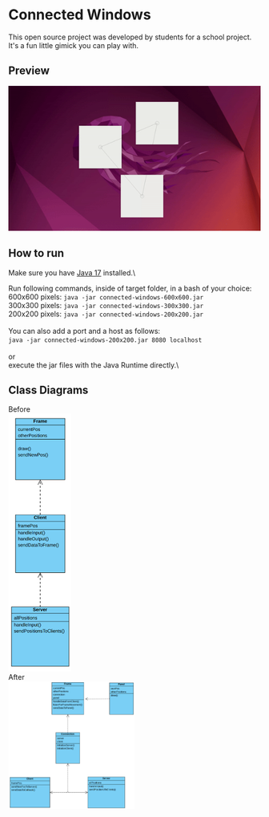 # Connected Windows

This open source project was developed by students for a school project. It's a fun little gimick you can play with.

## Preview
![](https://github.com/tg3000/connected-windows/blob/master/readme_resources/preview.gif)

## How to run

Make sure you have [Java 17](https://www.oracle.com/java/technologies/javase/jdk17-archive-downloads.html) installed.\

Run following commands, inside of target folder, in a bash of your choice:\
600x600 pixels: `java -jar connected-windows-600x600.jar`\
300x300 pixels: `java -jar connected-windows-300x300.jar`\
200x200 pixels: `java -jar connected-windows-200x200.jar`\
\
You can also add a port and a host as follows:\
`java -jar connected-windows-200x200.jar 8080 localhost`\
\
or\
execute the jar files with the Java Runtime directly.\

## Class Diagrams
Before\
<img src="https://github.com/tg3000/connected-windows/blob/master/readme_resources/class_diagram_before.png" width=25% height=12%>\
After\
<img src="https://github.com/tg3000/connected-windows/blob/master/readme_resources/class_diagram_after.png" width=50% height=25%>
